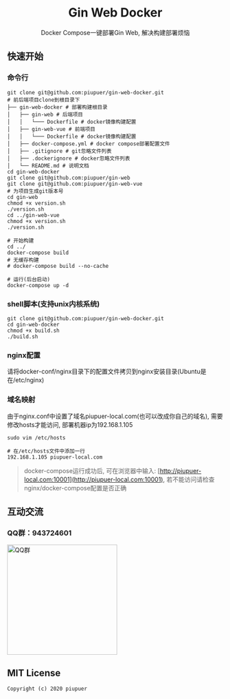 <h1 align="center">Gin Web Docker</h1>

<div align="center">
Docker Compose一键部署Gin Web, 解决构建部署烦恼
</div>

## 快速开始

### 命令行
```
git clone git@github.com:piupuer/gin-web-docker.git
# 前后端项目clone到根目录下
├── gin-web-docker # 部署构建根目录
│   ├── gin-web # 后端项目
│   │   └─── Dockerfile # docker镜像构建配置
│   ├── gin-web-vue # 前端项目
│   │   └─── Dockerfile # docker镜像构建配置
│   ├── docker-compose.yml # docker compose部署配置文件
│   ├── .gitignore # git忽略文件列表
│   ├── .dockerignore # docker忽略文件列表
│   └── README.md # 说明文档
cd gin-web-docker
git clone git@github.com:piupuer/gin-web
git clone git@github.com:piupuer/gin-web-vue
# 为项目生成git版本号
cd gin-web
chmod +x version.sh
./version.sh
cd ../gin-web-vue
chmod +x version.sh
./version.sh

# 开始构建
cd ../
docker-compose build
# 无缓存构建
# docker-compose build --no-cache

# 运行(后台启动)
docker-compose up -d
```
### shell脚本(支持unix内核系统)

```
git clone git@github.com:piupuer/gin-web-docker.git
cd gin-web-docker
chmod +x build.sh
./build.sh
```

### nginx配置

请将docker-conf/nginx目录下的配置文件拷贝到nginx安装目录(Ubuntu是在/etc/nginx)

### 域名映射

由于nginx.conf中设置了域名piupuer-local.com(也可以改成你自己的域名), 需要修改hosts才能访问, 部署机器ip为192.168.1.105

```
sudo vim /etc/hosts

# 在/etc/hosts文件中添加一行
192.168.1.105 piupuer-local.com
```

> docker-compose运行成功后, 可在浏览器中输入: [http://piupuer-local.com:10001](http://piupuer-local.com:10001), 若不能访问请检查nginx/docker-compose配置是否正确


## 互动交流

### QQ群：943724601

<img src="https://github.com/piupuer/gin-web/blob/contact/images/qq.jpeg?raw=true" width="256" alt="QQ群" />

## MIT License

    Copyright (c) 2020 piupuer
